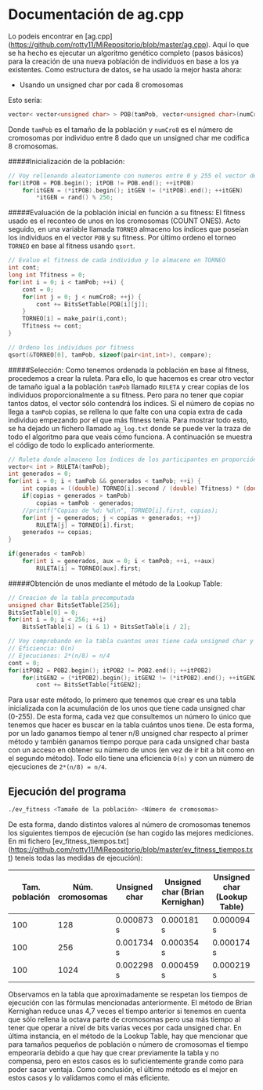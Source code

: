 Documentación de ag.cpp
=======================

Lo podeis encontrar en [ag.cpp] (https://github.com/rotty11/MiRepositorio/blob/master/ag.cpp). Aquí lo que se ha hecho es ejecutar un algoritmo genético completo (pasos básicos) para la creación de una nueva población de individuos en base a los ya existentes. Como estructura de datos, se ha usado la mejor hasta ahora:

  - Usando un unsigned char por cada 8 cromosomas

Esto sería:

```cpp
vector< vector<unsigned char> > POB(tamPob, vector<unsigned char>(numCro8));
```

Donde `tamPob` es el tamaño de la población y `numCro8` es el número de cromosomas por individuo entre 8 dado que un unsigned char me codifica 8 cromosomas.

#####Inicialización de la población:
```cpp
// Voy rellenando aleatoriamente con numeros entre 0 y 255 el vector de unsigned char
for(itPOB = POB.begin(); itPOB != POB.end(); ++itPOB)
	for(itGEN = (*itPOB).begin(); itGEN != (*itPOB).end(); ++itGEN)
		*itGEN = rand() % 256;
```

#####Evaluación de la población inicial en función a su fitness:
El fitness usado es el reconteo de unos en los cromosomas (COUNT ONES). Acto seguido, en una variable llamada `TORNEO` almaceno los índices que poseían los individuos en el vector `POB` y su fitness. Por último ordeno el torneo `TORNEO` en base al fitness usando `qsort`.

```cpp
// Evaluo el fitness de cada individuo y lo almaceno en TORNEO
int cont;
long int Tfitness = 0;
for(int i = 0; i < tamPob; ++i) {
	cont = 0;
	for(int j = 0; j < numCro8; ++j) {
		cont += BitsSetTable[POB[i][j]];
	}
	TORNEO[i] = make_pair(i,cont);
	Tfitness += cont;
}

// Ordeno los individuos por fitness
qsort(&TORNEO[0], tamPob, sizeof(pair<int,int>), compare);
```

#####Selección:
Como tenemos ordenada la población en base al fitness, procedemos a crear la ruleta. Para ello, lo que hacemos es crear otro vector de tamaño igual a la población `tamPob` llamado `RULETA` y crear copias de los individuos proporcionalmente a su fitness. Pero para no tener que copiar tantos datos, el vector sólo contendrá los índices. Si el número de copias no llega a `tamPob` copias, se rellena lo que falte con una copia extra de cada individuo empezando por el que más fitness tenía. Para mostrar todo esto, se ha dejado un fichero llamado `ag_log.txt` donde se puede ver la traza de todo el algoritmo para que veais cómo funciona. A continuación se muestra el código de todo lo explicado anteriormente.

```cpp
// Ruleta donde almaceno los índices de los participantes en proporción a su fitness
vector< int > RULETA(tamPob);
int generados = 0;
for(int i = 0; i < tamPob && generados < tamPob; ++i) {
	int copias = ((double) TORNEO[i].second / (double) Tfitness) * (double) tamPob;
	if(copias + generados > tamPob)
		copias = tamPob - generados;
	//printf("Copias de %d: %d\n", TORNEO[i].first, copias);
	for(int j = generados; j < copias + generados; ++j)
		RULETA[j] = TORNEO[i].first;
	generados += copias;
}

if(generados < tamPob)
	for(int i = generados, aux = 0; i < tamPob; ++i, ++aux)
		RULETA[i] = TORNEO[aux].first;
```

#####Obtención de unos mediante el método de la Lookup Table:
```cpp
// Creacion de la tabla precomputada
unsigned char BitsSetTable[256];
BitsSetTable[0] = 0;
for(int i = 0; i < 256; ++i)
	BitsSetTable[i] = (i & 1) + BitsSetTable[i / 2];

// Voy comprobando en la tabla cuantos unos tiene cada unsigned char y lo sumo al contador (Lookup Table)
// Eficiencia: O(n)
// Ejecuciones: 2*(n/8) = n/4
cont = 0;
for(itPOB2 = POB2.begin(); itPOB2 != POB2.end(); ++itPOB2)		
	for(itGEN2 = (*itPOB2).begin(); itGEN2 != (*itPOB2).end(); ++itGEN2)
		cont += BitsSetTable[*itGEN2];
```
Para usar este método, lo primero que tenemos que crear es una tabla inicializada con la acumulación de los unos que tiene cada unsigned char (0-255). De esta forma, cada vez que consultemos un número lo único que tenemos que hacer es buscar en la tabla cuántos unos tiene. De esta forma, por un lado ganamos tiempo al tener n/8 unsigned char respecto al primer método y también ganamos tiempo porque para cada unsigned char basta con un acceso en obtener su número de unos (en vez de ir bit a bit como en el segundo método). Todo ello tiene una eficiencia `O(n)` y con un número de ejecuciones de `2*(n/8) = n/4`.

Ejecución del programa
----------------------

  ```bash
  ./ev_fitness <Tamaño de la población> <Número de cromosomas>
  ```

De esta forma, dando distintos valores al número de cromosomas tenemos los siguientes tiempos de ejecución (se han cogido las mejores mediciones. En mi fichero [ev_fitness_tiempos.txt] (https://github.com/rotty11/MiRepositorio/blob/master/ev_fitness_tiempos.txt) teneis todas las medidas de ejecución):

 Tam. población | Núm. cromosomas | Unsigned char | Unsigned char (Brian Kernighan) | Unsigned char (Lookup Table)
----------------|-----------------|---------------|---------------------------------|-----------------------------
       100      |        128      |  0.000873 s   |            0.000181 s           |          0.000094 s
       100      |        256      |  0.001734 s   |            0.000354 s           |          0.000174 s
       100      |       1024      |  0.002298 s   |            0.000459 s           |          0.000219 s

Observamos en la tabla que aproximadamente se respetan los tiempos de ejecución con las fórmulas mencionadas anteriormente. El método de Brian Kernighan reduce unas 4,7 veces el tiempo anterior si tenemos en cuenta que sólo rellena la octava parte de cromosomas pero usa más tiempo al tener que operar a nivel de bits varias veces por cada unsigned char. En última instancia, en el método de la Lookup Table, hay que mencionar que para tamaños pequeños de población o número de cromosomas el tiempo empeoraría debido a que hay que crear previamente la tabla y no compensa, pero en estos casos es lo suficientemente grande como para poder sacar ventaja. Como conclusión, el último método es el mejor en estos casos y lo validamos como el más eficiente.
